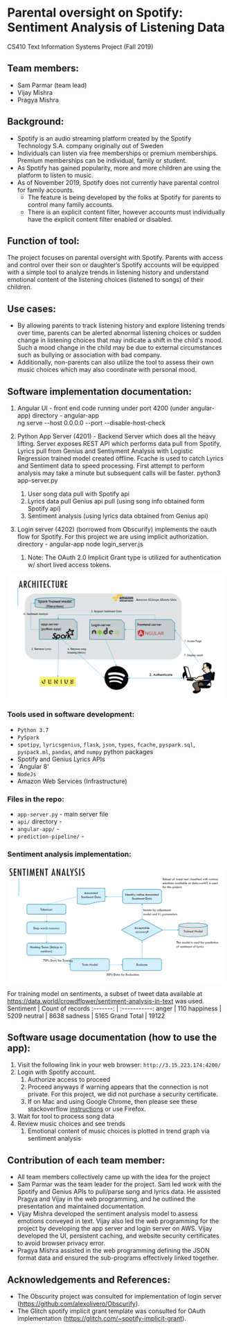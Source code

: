 # Parental oversight on Spotify: Sentiment Analysis of Listening Data
CS410 Text Information Systems Project (Fall 2019)

## Team members: 
* Sam Parmar (team lead)
* Vijay Mishra 
* Pragya Mishra 

## Background:
* Spotify is an audio streaming platform created by the Spotify Technology S.A. company originally
out of Sweden
* Individuals can listen via free memberships or premium memberships. Premium memberships can
be individual, family or student.
* As Spotify has gained popularity, more and more children are using the platform to listen to music.
* As of November 2019, Spotify does not currently have parental control for family accounts.
   * The feature is being developed by the folks at Spotify for parents to control many family accounts. 
   * There is an explicit content filter, however accounts must individually have the explicit content filter enabled or disabled.

## Function of tool:
The project focuses on parental oversight with Spotify. Parents with access and control over their son or daughter’s Spotify accounts will be equipped with a simple tool to analyze trends in listening history and understand emotional content of the listening choices (listened to songs) of their children. 

## Use cases: 
* By allowing parents to track listening history and explore listening trends over time, parents can be alerted  abnormal listening choices or sudden change in listening choices that may indicate a shift in the child's mood. Such a mood change in the child may be due to external circumstances such as bullying or association with bad company. 
* Additionally, non-parents can also utilize the tool to assess their own music choices which may also coordinate with personal mood. 

## Software implementation documentation:
1. Angular UI - front end code running under port 4200 (under angular-app)
directory - angular-app  
ng serve --host 0.0.0.0 --port <port> --disable-host-check

2. Python App Server (4201) - Backend Server which does all the heavy lifting. Server exposes REST API which performs data pull from Spotify, Lyrics pull from Genius and Sentiyment Analysis with Logistic Regression trained model created offline. Fcache is used to catch Lyrics and Sentiment data to speed processing. First attempt to perform analysis may take a minute but subsequent calls will be faster. 
python3 app-server.py  
   1. User song data pull with Spotify api
   1. Lyrics data pull Genius api pull (using song info obtained form Spotify api)
   1. Sentiment analysis (using lyrics data obtained from Genius api)
 
3. Login server (4202) (borrowed from Obscurify) implements the oauth flow for Spotify. For this project we are using implicit authorization.
directory - angular-app
node login_server.js <client id> <secret>
   1. Note: The OAuth 2.0 Implicit Grant type is utilized for authentication w/ short lived access tokens.

![Architecture!](images/architecture.PNG)
### Tools used in software development: 
* `Python 3.7`
* `PySpark`
* `spotipy`, `lyricsgenius`, `flask`, `json`, `types`, `fcache`, `pyspark.sql`, `pyspack.ml`, `pandas`, and `numpy`  python packages
* Spotify and Genius Lyrics APIs
* `Angular 8'
* `NodeJs`
* Amazon Web Services (Infrastructure)
 
### Files in the repo:
* `app-server.py` - main server file
* `api/` directory - 
* `angular-app/` - 
* `prediction-pipeline/` - 

### Sentiment analysis implementation:
![Sentiment Analysis Flow!](images/SentimentAnalysisFlow.PNG)


For training model on sentiments, a subset of tweet data available at https://data.world/crowdflower/sentiment-analysis-in-text was used. 
Sentiment | Count of records 
:-------: | :-----------:
anger	| 110
happiness	| 5209
neutral	| 8638
sadness	| 5165
Grand Total	| 19122


## Software usage documentation (how to use the app):
1. Visit the following link in your web browser: `http://3.15.223.174:4200/`
1. Login with Spotify account. 
    1. Authorize access to proceed
    1. Proceed anyways if warning appears that the connection is not private. For this project, we did not purchase a security certificate. 
    1. If on Mac and using Google Chrome, then please see these stackoverflow [instructions](https://stackoverflow.com/questions/58802767/no-proceed-anyway-option-on-neterr-cert-invalid-in-chrome-on-macos) or use Firefox.
1. Wait for tool to process song data
1. Review music choices and see trends
   1. Emotional content of music choices is plotted in trend graph via sentiment analysis


## Contribution of each team member:
* All team members collectively came up with the idea for the project
* Sam Parmar was the team leader for the project. Sam led work with the Spotify and Genius APIs to pull/parse song and lyrics data. He  assisted Pragya and Vijay in the web programming, and he outlined the presentation and maintained documentation. 
* Vijay Mishra developed the sentiment analysis model to assess emotions conveyed in text. Vijay also led the  web programming for the project by developing the app server and login server on AWS. Vijay developed the UI, persistent caching, and website security certificates to avoid browser privacy error. 
* Pragya Mishra assisted in the web programming defining the JSON format data and ensured the sub-programs effectively linked together.

## Acknowledgements and References:
* The Obscurity project was consulted for implementation of login server (https://github.com/alexolivero/Obscurify).
* The Glitch spotify implicit grant template was consulted for OAuth implementation (https://glitch.com/~spotify-implicit-grant).

